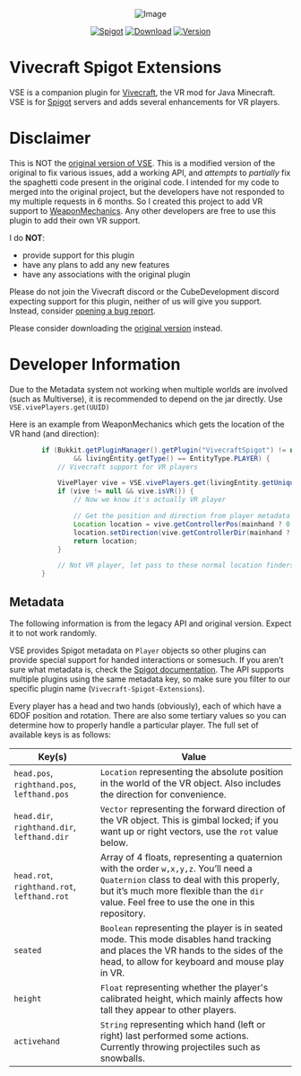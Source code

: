 <div align="center">

![Image](https://i0.wp.com/www.vivecraft.org/wp-content/uploads/2016/07/wesYwME.png?w=650&ssl=1)

[![Spigot](https://img.shields.io/badge/-Spigot-orange?logo=data%3Aimage%2Fx-icon%3Bbase64%2CAAABAAEAEBAQAAAAAAAoAQAAFgAAACgAAAAQAAAAIAAAAAEABAAAAAAAgAAAAAAAAAAAAAAAEAAAAAAAAAAAAAAAAND%2FAOhGOgA%2F6OIAAAAAAAAAAAAAAAAAAAAAAAAAAAAAAAAAAAAAAAAAAAAAAAAAAAAAAAAAAAAAAAAAAAAAAAAAAiAAAAAAAAACIAAAAAAAAAIgAAAAAAAAAAAAAAAAAAABEAAAAzMQABEQAAARMzEBERARERETMxERAAAAARMzEAAAAAAAETMwAAAAAAABEwAAAAAAAAERAAAAAAAAABAAAAAAAAAAEAAAAAAAAAAAAAAAAAAAAAAAAAD%2F%2BQAA%2F%2FkAAP%2F5AAD%2F8AAA%2BDAAAPAgAAAAAAAAAAEAAAADAADwDwAA%2FB8AAPwfAAD8HwAA%2Fj8AAP4%2FAADwBwAA)](https://www.spigotmc.org/resources/33166/)
[![Download](https://img.shields.io/github/downloads/CJCrafter/Vivecraft_Spigot_Extensions/total?color=green)](https://github.com/CJCrafter/Vivecraft_Spigot_Extensions/releases/latest)
[![Version](https://img.shields.io/github/v/release/CJCrafter/Vivecraft_Spigot_Extensions?include_prereleases&label=version)](https://github.com/CJCrafter/Vivecraft_Spigot_Extensions/releases/latest)
</div>

# Vivecraft Spigot Extensions

VSE is a companion plugin for [Vivecraft](http://www.vivecraft.org), the VR mod for Java Minecraft.  
VSE is for [Spigot](https://www.spigotmc.org/) servers and adds several enhancements for VR players.

# Disclaimer
This is NOT the [original version of VSE](https://www.spigotmc.org/resources/33166/). 
This is a modified version of the original to fix various issues, add a working API, 
and *attempts* to *partially* fix the spaghetti code present in the original code. 
I intended for my code to merged into the original project, but the developers have 
not responded to my multiple requests in 6 months. So I created this project to add 
VR support to [WeaponMechanics](https://www.spigotmc.org/resources/99913/). 
Any other developers are free to use this plugin to add their own VR support.

I do **NOT**:
 * provide support for this plugin
 * have any plans to add any new features
 * have any associations with the original plugin

Please do not join the Vivecraft discord or the CubeDevelopment discord expecting
support for this plugin, neither of us will give you support. Instead, consider
[opening a bug report](https://github.com/CJCrafter/Vivecraft_Spigot_Extensions/issues).

Please consider downloading the [original version](https://www.spigotmc.org/resources/33166/) instead.

# Developer Information

Due to the Metadata system not working when multiple worlds are involved (such as Multiverse), 
it is recommended to depend on the jar directly. Use `VSE.vivePlayers.get(UUID)`

Here is an example from WeaponMechanics which gets the location of the VR hand (and direction):
```java
        if (Bukkit.getPluginManager().getPlugin("VivecraftSpigot") != null
                && livingEntity.getType() == EntityType.PLAYER) {
            // Vivecraft support for VR players

            VivePlayer vive = VSE.vivePlayers.get(livingEntity.getUniqueId());
            if (vive != null && vive.isVR()) {
                // Now we know it's actually VR player

                // Get the position and direction from player metadata
                Location location = vive.getControllerPos(mainhand ? 0 : 1);
                location.setDirection(vive.getControllerDir(mainhand ? 0 : 1));
                return location;
            }

            // Not VR player, let pass to these normal location finders
        }
```

## Metadata

The following information is from the legacy API and original version. Expect it to not work randomly.


VSE provides Spigot metadata on `Player` objects so other plugins can provide special support for handed interactions or
somesuch. If you aren’t sure what metadata is, check
the [Spigot documentation](https://hub.spigotmc.org/javadocs/spigot/org/bukkit/metadata/Metadatable.html). The API
supports multiple plugins using the same metadata key, so make sure you filter to our specific plugin
name (`Vivecraft-Spigot-Extensions`).

Every player has a head and two hands (obviously), each of which have a 6DOF position and rotation. There are also some
tertiary values so you can determine how to properly handle a particular player. The full set of available keys is as
follows:

| Key(s)                                      | Value                                                                                                                                                                                                                              |
|---------------------------------------------|------------------------------------------------------------------------------------------------------------------------------------------------------------------------------------------------------------------------------------|
| `head.pos`, `righthand.pos`, `lefthand.pos` | `Location` representing the absolute position in the world of the VR object. Also includes the direction for convenience.                                                                                                          |
| `head.dir`, `righthand.dir`, `lefthand.dir` | `Vector` representing the forward direction of the VR object. This is gimbal locked; if you want up or right vectors, use the `rot` value below.                                                                                   |
| `head.rot`, `righthand.rot`, `lefthand.rot` | Array of 4 floats, representing a quaternion with the order `w,x,y,z`. You’ll need a `Quaternion` class to deal with this properly, but it’s much more flexible than the `dir` value. Feel free to use the one in this repository. |
| `seated`                                    | `Boolean` representing the player is in seated mode. This mode disables hand tracking and places the VR hands to the sides of the head, to allow for keyboard and mouse play in VR.                                                |
| `height`                                    | `Float` representing whether the player's calibrated height, which mainly affects how tall they appear to other players.                                                                                                           |
| `activehand`                                | `String` representing which hand (left or right) last performed some actions. Currently throwing projectiles such as snowballs.                                                                                                    |
